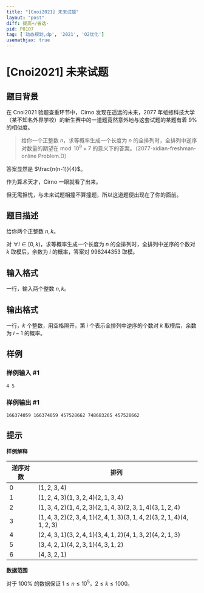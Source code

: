 ```yaml
---
title: "[Cnoi2021] 未来试题"
layout: "post"
diff: 提高+/省选-
pid: P8107
tag: ['动态规划,dp', '2021', 'O2优化']
usemathjax: true
---
```


# [Cnoi2021] 未来试题
## 题目背景

在 Cnoi2021 验题查重环节中，Cirno 发现在遥远的未来，2077 年蚯蚓科技大学（某不知名外界学校）的新生赛中的一道题竟然意外地与这套试题的某题有着 $9\%$ 的相似度。

>给你一个正整数 $n$，求等概率生成一个长度为 $n$ 的全排列时，全排列中逆序对数量的期望在$\bmod 10^9+7$ 的意义下的答案。（2077-xidian-freshman-online Problem.D）

答案显然是 $\frac{n(n-1)}{4}$。

作为算术天才，Cirno 一眼就看了出来。

但无需担忧，与未来试题相撞不算撞题，所以这道题便出现在了你的面前。
## 题目描述

给你两个正整数 $n,k$。

对 $\forall i \in [0,k)$，求等概率生成一个长度为 $n$ 的全排列时，全排列中逆序的个数对 $k$ 取模后，余数为 $i$ 的概率，答案对 $998244353$ 取模。

## 输入格式

一行，输入两个整数 $n,k$。
## 输出格式

一行，$k$ 个整数，用空格隔开，第 $i$ 个表示全排列中逆序的个数对 $k$ 取模后，余数为 $i-1$ 的概率。
## 样例

### 样例输入 #1
```
4 5
```
### 样例输出 #1
```
166374059 166374059 457528662 748683265 457528662
```
## 提示



**样例解释**

|逆序对数|排列|
|-----|-----|
|0|$(1,2,3,4)$|
|1|$(1,2,4,3)(1,3,2,4)(2,1,3,4)$|
|2|$(1,3,4,2)(1,4,2,3)(2,1,4,3)(2,3,1,4)(3,1,2,4)$|
|3|$(1,4,3,2)(2,3,4,1)(2,4,1,3)(3,1,4,2)(3,2,1,4)(4,1,2,3)$|
|4|$(2,4,3,1)(3,2,4,1)(3,4,1,2)(4,1,3,2)(4,2,1,3)$|
|5|$(3,4,2,1)(4,2,3,1)(4,3,1,2)$|
|6|$(4,3,2,1)$|

**数据范围**

对于 $100\%$ 的数据保证 $1\le n\le 10^5$，$2\le k\le1000$。

